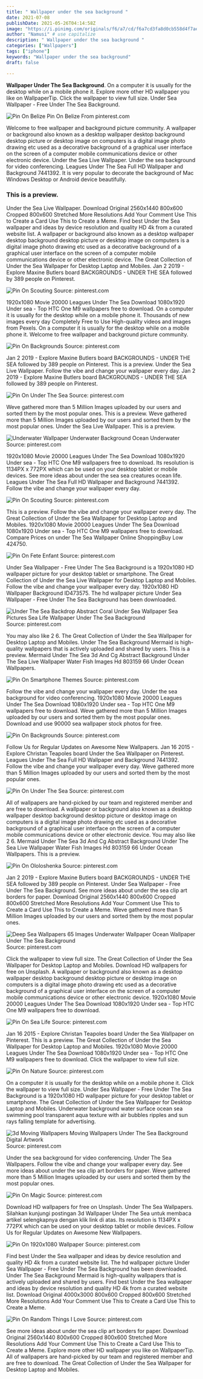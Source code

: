 ```yaml
---
title: " Wallpaper under the sea background "
date: 2021-07-08
publishDate: 2021-05-26T04:14:58Z
image: "https://i.pinimg.com/originals/f6/a7/cd/f6a7cd3fa8d0cb558d4f7aeaf27336e7.jpg"
author: "Namusi" # use capitalize
description: " Wallpaper under the sea background "
categories: ["Wallpapers"]
tags: ["iphone"]
keywords: "Wallpaper under the sea background"
draft: false

---
```



**Wallpaper Under The Sea Background**. On a computer it is usually for the desktop while on a mobile phone it. Explore more other HD wallpaper you like on WallpaperTip. Click the wallpaper to view full size. Under Sea Wallpaper - Free Under The Sea Background.

![Pin On Belize](https://i.pinimg.com/originals/9f/34/e4/9f34e451f07a70af85e647a1c6fcd940.jpg "Pin On Belize")
Pin On Belize From pinterest.com


Welcome to free wallpaper and background picture community. A wallpaper or background also known as a desktop wallpaper desktop background desktop picture or desktop image on computers is a digital image photo drawing etc used as a decorative background of a graphical user interface on the screen of a computer mobile communications device or other electronic device. Under the Sea Live Wallpaper. Under the sea background for video conferencing. Leagues Under The Sea Full HD Wallpaper and Background 7441392. It is very popular to decorate the background of Mac Windows Desktop or Android device beautifully.

### This is a preview.

Under the Sea Live Wallpaper. Download Original 2560x1440 800x600 Cropped 800x600 Stretched More Resolutions Add Your Comment Use This to Create a Card Use This to Create a Meme. Find best Under the Sea wallpaper and ideas by device resolution and quality HD 4k from a curated website list. A wallpaper or background also known as a desktop wallpaper desktop background desktop picture or desktop image on computers is a digital image photo drawing etc used as a decorative background of a graphical user interface on the screen of a computer mobile communications device or other electronic device. The Great Collection of Under the Sea Wallpaper for Desktop Laptop and Mobiles. Jan 2 2019 - Explore Maxine Butlers board BACKGROUNDS - UNDER THE SEA followed by 389 people on Pinterest.


![Pin On Scouting](https://i.pinimg.com/originals/01/94/04/019404c0191ff7f8e1994d5dc3b470d9.jpg "Pin On Scouting")
Source: pinterest.com

1920x1080 Movie 20000 Leagues Under The Sea Download 1080x1920 Under sea - Top HTC One M9 wallpapers free to download. On a computer it is usually for the desktop while on a mobile phone it. Thousands of new images every day Completely Free to Use High-quality videos and images from Pexels. On a computer it is usually for the desktop while on a mobile phone it. Welcome to free wallpaper and background picture community.

![Pin On Backgrounds](https://i.pinimg.com/originals/30/fd/ce/30fdce7f27b9c7b1d50108d7c16d23ef.jpg "Pin On Backgrounds")
Source: pinterest.com

Jan 2 2019 - Explore Maxine Butlers board BACKGROUNDS - UNDER THE SEA followed by 389 people on Pinterest. This is a preview. Under the Sea Live Wallpaper. Follow the vibe and change your wallpaper every day. Jan 2 2019 - Explore Maxine Butlers board BACKGROUNDS - UNDER THE SEA followed by 389 people on Pinterest.

![Pin On Under The Sea](https://i.pinimg.com/originals/bb/82/a9/bb82a905f7190eb7c67a4baa65160d8f.jpg "Pin On Under The Sea")
Source: pinterest.com

Weve gathered more than 5 Million Images uploaded by our users and sorted them by the most popular ones. This is a preview. Weve gathered more than 5 Million Images uploaded by our users and sorted them by the most popular ones. Under the Sea Live Wallpaper. This is a preview.

![Underwater Wallpaper Underwater Background Ocean Underwater](https://i.pinimg.com/originals/67/fa/5d/67fa5dcfa89792014c1d89cd463a7072.jpg "Underwater Wallpaper Underwater Background Ocean Underwater")
Source: pinterest.com

1920x1080 Movie 20000 Leagues Under The Sea Download 1080x1920 Under sea - Top HTC One M9 wallpapers free to download. Its resolution is 1134PX x 772PX which can be used on your desktop tablet or mobile devices. See more ideas about under the sea sea creatures ocean life. Leagues Under The Sea Full HD Wallpaper and Background 7441392. Follow the vibe and change your wallpaper every day.

![Pin On Scouting](https://i.pinimg.com/originals/86/e5/f0/86e5f0dd0590fa3f7cb128aa0e339377.jpg "Pin On Scouting")
Source: pinterest.com

This is a preview. Follow the vibe and change your wallpaper every day. The Great Collection of Under the Sea Wallpaper for Desktop Laptop and Mobiles. 1920x1080 Movie 20000 Leagues Under The Sea Download 1080x1920 Under sea - Top HTC One M9 wallpapers free to download. Compare Prices on under The Sea Wallpaper Online ShoppingBuy Low 424750.

![Pin On Fete Enfant](https://i.pinimg.com/originals/9e/1d/c0/9e1dc0aaa24224e2f7c8c7ef21fa2cfc.jpg "Pin On Fete Enfant")
Source: pinterest.com

Under Sea Wallpaper - Free Under The Sea Background is a 1920x1080 HD wallpaper picture for your desktop tablet or smartphone. The Great Collection of Under the Sea Live Wallpaper for Desktop Laptop and Mobiles. Follow the vibe and change your wallpaper every day. 1920x1080 HD Wallpaper Background ID473575. The hd wallpaper picture Under Sea Wallpaper - Free Under The Sea Background has been downloaded.

![Under The Sea Backdrop Abstract Coral Under Sea Wallpaper Sea Pictures Sea Life Wallpaper Under The Sea Background](https://i.pinimg.com/originals/e3/f7/9e/e3f79e04f6c1f6176f2bb7e9bc8aa6ef.jpg "Under The Sea Backdrop Abstract Coral Under Sea Wallpaper Sea Pictures Sea Life Wallpaper Under The Sea Background")
Source: pinterest.com

You may also like 2 6. The Great Collection of Under the Sea Wallpaper for Desktop Laptop and Mobiles. Under The Sea Background Mermaid is high-quality wallpapers that is actively uploaded and shared by users. This is a preview. Mermaid Under The Sea 3d And Cg Abstract Background Under The Sea Live Wallpaper Water Fish Images Hd 803159 66 Under Ocean Wallpapers.

![Pin On Smartphone Themes](https://i.pinimg.com/736x/f7/8e/88/f78e8853c9caec5b768358a14164330c.jpg "Pin On Smartphone Themes")
Source: pinterest.com

Follow the vibe and change your wallpaper every day. Under the sea background for video conferencing. 1920x1080 Movie 20000 Leagues Under The Sea Download 1080x1920 Under sea - Top HTC One M9 wallpapers free to download. Weve gathered more than 5 Million Images uploaded by our users and sorted them by the most popular ones. Download and use 90000 sea wallpaper stock photos for free.

![Pin On Backgrounds](https://i.pinimg.com/originals/82/fc/9c/82fc9c756867a8f43fa419a803c2737f.jpg "Pin On Backgrounds")
Source: pinterest.com

Follow Us for Regular Updates on Awesome New Wallpapers. Jan 16 2015 - Explore Christan Teapoles board Under the Sea Wallpaper on Pinterest. Leagues Under The Sea Full HD Wallpaper and Background 7441392. Follow the vibe and change your wallpaper every day. Weve gathered more than 5 Million Images uploaded by our users and sorted them by the most popular ones.

![Pin On Under The Sea](https://i.pinimg.com/originals/fc/7e/2c/fc7e2cd7fe89663d543f5b99ddc6cb1e.jpg "Pin On Under The Sea")
Source: pinterest.com

All of wallpapers are hand-picked by our team and registered member and are free to download. A wallpaper or background also known as a desktop wallpaper desktop background desktop picture or desktop image on computers is a digital image photo drawing etc used as a decorative background of a graphical user interface on the screen of a computer mobile communications device or other electronic device. You may also like 2 6. Mermaid Under The Sea 3d And Cg Abstract Background Under The Sea Live Wallpaper Water Fish Images Hd 803159 66 Under Ocean Wallpapers. This is a preview.

![Pin On Ololoshenka](https://i.pinimg.com/originals/26/b0/9d/26b09de0635fbafacdb89168562f40d4.jpg "Pin On Ololoshenka")
Source: pinterest.com

Jan 2 2019 - Explore Maxine Butlers board BACKGROUNDS - UNDER THE SEA followed by 389 people on Pinterest. Under Sea Wallpaper - Free Under The Sea Background. See more ideas about under the sea clip art borders for paper. Download Original 2560x1440 800x600 Cropped 800x600 Stretched More Resolutions Add Your Comment Use This to Create a Card Use This to Create a Meme. Weve gathered more than 5 Million Images uploaded by our users and sorted them by the most popular ones.

![Deep Sea Wallpapers 65 Images Underwater Wallpaper Ocean Wallpaper Under The Sea Background](https://i.pinimg.com/originals/49/1d/11/491d111f400013c1871bc93e005f1c8d.jpg "Deep Sea Wallpapers 65 Images Underwater Wallpaper Ocean Wallpaper Under The Sea Background")
Source: pinterest.com

Click the wallpaper to view full size. The Great Collection of Under the Sea Wallpaper for Desktop Laptop and Mobiles. Download HD wallpapers for free on Unsplash. A wallpaper or background also known as a desktop wallpaper desktop background desktop picture or desktop image on computers is a digital image photo drawing etc used as a decorative background of a graphical user interface on the screen of a computer mobile communications device or other electronic device. 1920x1080 Movie 20000 Leagues Under The Sea Download 1080x1920 Under sea - Top HTC One M9 wallpapers free to download.

![Pin On Sea Life](https://i.pinimg.com/originals/63/1a/42/631a4296d3d105a6709d58f800a7894a.jpg "Pin On Sea Life")
Source: pinterest.com

Jan 16 2015 - Explore Christan Teapoles board Under the Sea Wallpaper on Pinterest. This is a preview. The Great Collection of Under the Sea Wallpaper for Desktop Laptop and Mobiles. 1920x1080 Movie 20000 Leagues Under The Sea Download 1080x1920 Under sea - Top HTC One M9 wallpapers free to download. Click the wallpaper to view full size.

![Pin On Nature](https://i.pinimg.com/originals/d5/14/d4/d514d4e1e41bd78e79ac45a5cd4b52c1.jpg "Pin On Nature")
Source: pinterest.com

On a computer it is usually for the desktop while on a mobile phone it. Click the wallpaper to view full size. Under Sea Wallpaper - Free Under The Sea Background is a 1920x1080 HD wallpaper picture for your desktop tablet or smartphone. The Great Collection of Under the Sea Wallpaper for Desktop Laptop and Mobiles. Underwater background water surface ocean sea swimming pool transparent aqua texture with air bubbles ripples and sun rays falling template for advertising.

![3d Moving Wallpapers Moving Wallpapers Under The Sea Background Digital Artwork](https://i.pinimg.com/originals/bb/3a/dc/bb3adc899b3734c4561036f6b75b7c84.jpg "3d Moving Wallpapers Moving Wallpapers Under The Sea Background Digital Artwork")
Source: pinterest.com

Under the sea background for video conferencing. Under The Sea Wallpapers. Follow the vibe and change your wallpaper every day. See more ideas about under the sea clip art borders for paper. Weve gathered more than 5 Million Images uploaded by our users and sorted them by the most popular ones.

![Pin On Magic](https://i.pinimg.com/originals/88/3b/18/883b187c26b11a252e53bb1abcea1568.png "Pin On Magic")
Source: pinterest.com

Download HD wallpapers for free on Unsplash. Under The Sea Wallpapers. Silahkan kunjungi postingan 3d Wallpaper Under The Sea untuk membaca artikel selengkapnya dengan klik link di atas. Its resolution is 1134PX x 772PX which can be used on your desktop tablet or mobile devices. Follow Us for Regular Updates on Awesome New Wallpapers.

![Pin On 1920x1080 Wallpaper](https://i.pinimg.com/originals/eb/70/6d/eb706d6d2d19a14bf303384420fd56c5.png "Pin On 1920x1080 Wallpaper")
Source: pinterest.com

Find best Under the Sea wallpaper and ideas by device resolution and quality HD 4k from a curated website list. The hd wallpaper picture Under Sea Wallpaper - Free Under The Sea Background has been downloaded. Under The Sea Background Mermaid is high-quality wallpapers that is actively uploaded and shared by users. Find best Under the Sea wallpaper and ideas by device resolution and quality HD 4k from a curated website list. Download Original 4000x3000 800x600 Cropped 800x600 Stretched More Resolutions Add Your Comment Use This to Create a Card Use This to Create a Meme.

![Pin On Random Things I Love](https://i.pinimg.com/originals/f6/a7/cd/f6a7cd3fa8d0cb558d4f7aeaf27336e7.jpg "Pin On Random Things I Love")
Source: pinterest.com

See more ideas about under the sea clip art borders for paper. Download Original 2560x1440 800x600 Cropped 800x600 Stretched More Resolutions Add Your Comment Use This to Create a Card Use This to Create a Meme. Explore more other HD wallpaper you like on WallpaperTip. All of wallpapers are hand-picked by our team and registered member and are free to download. The Great Collection of Under the Sea Wallpaper for Desktop Laptop and Mobiles.


